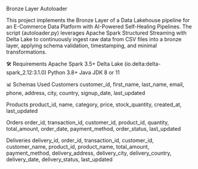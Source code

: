 Bronze Layer Autoloader

This project implements the Bronze Layer of a Data Lakehouse pipeline for an E-Commerce Data Platform with AI-Powered Self-Healing Pipelines.
The script (autoloader.py) leverages Apache Spark Structured Streaming with Delta Lake to continuously ingest raw data from CSV files into a bronze layer, applying schema validation, timestamping, and minimal transformations.


🛠️ Requirements
Apache Spark 3.5+
Delta Lake (io.delta:delta-spark_2.12:3.1.0)
Python 3.8+
Java JDK 8 or 11


📊 Schemas Used
Customers
customer_id, first_name, last_name, email, phone, address, city, country, signup_date, last_updated

Products
product_id, name, category, price, stock_quantity, created_at, last_updated

Orders
order_id, transaction_id, customer_id, product_id, quantity, total_amount, order_date, payment_method, order_status, last_updated

Deliveries
delivery_id, order_id, transaction_id, customer_id, customer_name, product_id, product_name, total_amount, payment_method, delivery_address, delivery_city, delivery_country, delivery_date, delivery_status, last_updated
